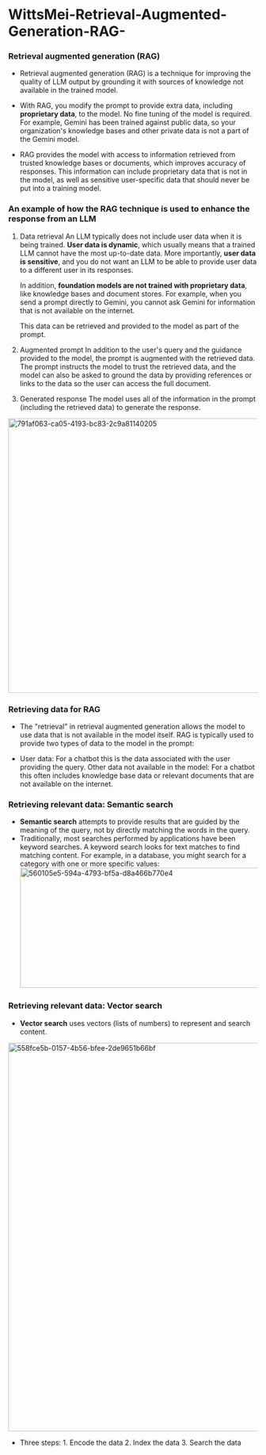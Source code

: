 # WittsMei-Retrieval-Augmented-Generation-RAG-

### Retrieval augmented generation (RAG) 
- Retrieval augmented generation (RAG) is a technique for improving the quality of LLM output by grounding it with sources of knowledge not available in the trained model.

- With RAG, you modify the prompt to provide extra data, including **proprietary data**, to the model. No fine tuning of the model is required. For example, Gemini has been trained against public data, so your organization's knowledge bases and other private data is not a part of the Gemini model.

- RAG provides the model with access to information retrieved from trusted knowledge bases or documents, which improves accuracy of responses. This information can include proprietary data that is not in the model, as well as sensitive user-specific data that should never be put into a training model.


### An example of how the RAG technique is used to enhance the response from an LLM
1. Data retrieval
An LLM typically does not include user data when it is being trained. **User data is dynamic**, which usually means that a trained LLM cannot have the most up-to-date data. More importantly, **user data is sensitive**, and you do not want an LLM to be able to provide user data to a different user in its responses.

   In addition, **foundation models are not trained with proprietary data**, like knowledge bases and document stores. For example, when you send a prompt directly to Gemini, you cannot ask Gemini for information that is not    available on the internet.

   This data can be retrieved and provided to the model as part of the prompt.

2. Augmented prompt
In addition to the user's query and the guidance provided to the model, the prompt is augmented with the retrieved data. The prompt instructs the model to trust the retrieved data, and the model can also be asked to ground the data by providing references or links to the data so the user can access the full document.

3. Generated response
The model uses all of the information in the prompt (including the retrieved data) to generate the response.
<img width="1276" height="554" alt="791af063-ca05-4193-bc83-2c9a81140205" src="https://github.com/user-attachments/assets/e185ea73-59ff-45ea-a66d-7d8be416a3dc" />

### Retrieving data for RAG

- The "retrieval" in retrieval augmented generation allows the model to use data that is not available in the model itself. RAG is typically used to provide two types of data to the model in the prompt:

- User data: For a chatbot this is the data associated with the user providing the query.
Other data not available in the model: For a chatbot this often includes knowledge base data or relevant documents that are not available on the internet.

### Retrieving relevant data: Semantic search
- **Semantic search** attempts to provide results that are guided by the meaning of the query, not by directly matching the words in the query.
- Traditionally, most searches performed by applications have been keyword searches. A keyword search looks for text matches to find matching content. For example, in a database, you might search for a category with one or more specific values:
  <img width="1540" height="242" alt="560105e5-594a-4793-bf5a-d8a466b770e4" src="https://github.com/user-attachments/assets/4bc48a36-a7e9-478b-bfb5-3a5818ebf603" />


### Retrieving relevant data: Vector search
- **Vector search** uses vectors (lists of numbers) to represent and search content.
<img width="1644" height="784" alt="558fce5b-0157-4b56-bfee-2de9651b66bf" src="https://github.com/user-attachments/assets/849aa3a8-3a11-41fa-9f57-94303498b73b" />

- Three steps: 1. Encode the data   2. Index the data   3. Search the data







